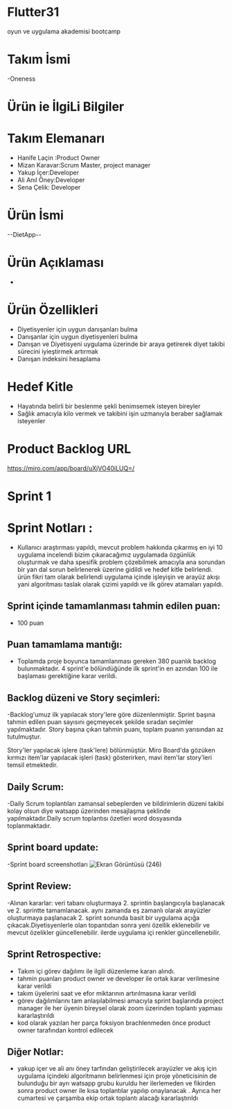 # Flutter31
oyun ve uygulama akademisi bootcamp
 # Takım İsmi
  -Oneness
 # Ürün ie İlgiLi Bilgiler
  # Takım Elemanarı
 - Hanife Laçin :Product Owner
 - Mizan Karavar:Scrum Master, project manager
 - Yakup İçer:Developer
 - Ali Anıl Öney:Developer
 - Sena Çelik: Developer
# Ürün İsmi
--DietApp--
# Ürün Açıklaması
- 





# Ürün Özellikleri
- Diyetisyenler için uygun danışanları bulma
- Danışanlar için uygun diyetisyenleri bulma
- Danışan ve Diyetisyeni uygulama üzerinde bir araya getirerek diyet takibi sürecini iyieştirmek artırmak
- Danışan indeksini hesaplama 
# Hedef Kitle
- Hayatında belirli bir beslenme şekli benimsemek isteyen bireyler
- Sağlık amacıyla kilo vermek ve takibini işin uzmanıyla beraber sağlamak isteyenler
# Product Backlog URL
https://miro.com/app/board/uXjVO40iLUQ=/
# Sprint 1
 # Sprint Notları : 
- Kullanıcı araştırması yapıldı, mevcut problem hakkında  çıkarmış en iyi 10 uygulama incelendi bizim çıkaracağımız uygulamada özgünlük oluşturmak ve daha spesifik problem çözebilmek amacıyla ana sorundan bir yan dal sorun belirlenerek üzerine gidildi ve hedef kitle belirlendi. ürün fikri tam olarak belirlendi uygulama içinde işleyişin ve arayüz akışı yani algoritması taslak olarak çizimi yapıldı ve ilk görev atamaları yapıldı.
## Sprint içinde tamamlanması tahmin edilen puan:
- 100 puan

## Puan tamamlama mantığı: 
- Toplamda proje boyunca tamamlanması gereken 380 puanlık backlog bulunmaktadır. 4 sprint'e bölündüğünde ilk sprint'in en azından 100 ile başlaması gerektiğine karar verildi.
## Backlog düzeni ve Story seçimleri:
-Backlog'umuz ilk yapılacak story'lere göre düzenlenmiştir. Sprint başına tahmin edilen puan sayısını geçmeyecek şekilde sıradan seçimler yapılmaktadır. Story başına çıkan tahmin puanı, toplam puanın yarısından az tutulmuştur.

Story'ler yapılacak işlere (task'lere) bölünmüştür. Miro Board'da gözüken kırmızı item'lar yapılacak işleri (task) gösterirken, mavi item'lar story'leri temsil etmektedir.
## Daily Scrum:
-Daily Scrum toplantıları zamansal sebeplerden ve bildirimlerin düzeni takibi kolay olsun diye watsapp üzerinden mesajlaşma şeklinde yapılmaktadır.Daily scrum  toplantısı özetleri word dosyasında toplanmaktadır.
## Sprint board update: 
-Sprint board screenshotları
![Ekran Görüntüsü (246)](https://user-images.githubusercontent.com/79444272/167307065-58cb6fb1-ef89-4b65-8fec-2425861d16a2.png)






## Sprint Review:
-Alınan  kararlar: veri tabanı oluşturmaya 2. sprintin başlangıcıyla başlanacak ve 2. sprintte tamamlanacak. aynı zamanda eş zamanlı olarak arayüzler oluşturmaya paşlanacak 2. sprint sonunda basit bir uygulama açığa çıkacak.Diyetisyenlerle olan topantıdan sonra  yeni özellik eklenebilir ve mevcut özelikler güncellenebilir. ilerde uygulama içi renkler güncellenebilir.
## Sprint Retrospective:
- Takım içi görev dağılımı ile ilgili düzenleme kararı alındı.
- tahmin puanları product owner ve developer ile ortak karar verilmesine karar verildi
- takım üyelerini saat ve efor miktarının artırılmasına karar verildi
- görev dağılımlarını tam anlaşılabilmesi amacıyla sprint başlarında project manager ile  her üyenin bireysel olarak zoom üzerinden toplantı yapması kararlaştırıldı
- kod olarak yazılan her parça foksiyon  brachlenmeden önce product owner tarafından kontrol edilecek
## Diğer Notlar:
- yakup içer ve ali anı öney tarfından geliştirilecek arayüzler ve akış için uygulama içindeki algoritmanın belirlenmesi için  proje yöneticisinin de bulunduğu bir ayrı watsapp grubu kuruldu her ilerlemeden ve fikirden sonra product owner ile kısa toplantılar yapılıp onaylanacak . Ayrıca her cumartesi ve çarşamba ekip ortak toplantı alacağı kararlaştırıldı

